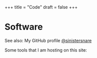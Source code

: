 +++
title = "Code"
draft = false
+++

# Software

See also: My GitHub profile [@sinistersnare](https://github.com/sinistersnare)

Some tools that I am hosting on this site:

